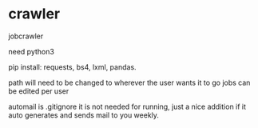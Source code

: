 # crawler
jobcrawler

need python3 

pip install:
  requests,
  bs4,
  lxml,
  pandas.
  
  path will need to be changed to wherever the user wants it to go
  jobs can be edited per user 
  
  automail is .gitignore it is not needed for running, just a nice addition if it auto generates and sends mail to you weekly.
